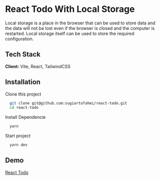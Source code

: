 # React Todo With Local Storage

Local storage is a place in the browser that can be used to store data and the data will not be lost even if the browser is closed and the computer is restarted. Local storage itself can be used to store the required configuration.

## Tech Stack

**Client:** Vite, React, TailwindCSS

## Installation

Clone this project

```bash
  git clone git@github.com:sugiartofahmi/react-todo.git
  cd react-todo
```

Install Dependencie

```bash
  yarn
```

Start project

```bash
  yarn dev
```

## Demo

[React Todo](https://)
